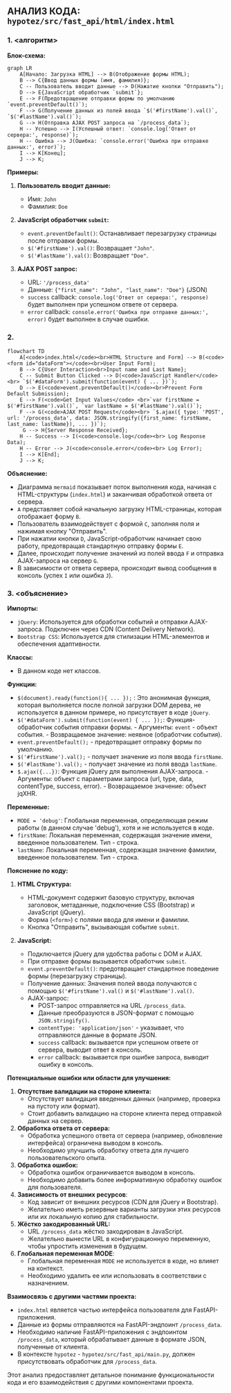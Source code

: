 ## АНАЛИЗ КОДА: `hypotez/src/fast_api/html/index.html`

### 1. <алгоритм>

**Блок-схема:**

```mermaid
graph LR
    A[Начало: Загрузка HTML] --> B(Отображение формы HTML);
    B --> C{Ввод данных формы (имя, фамилия)};
    C -- Пользователь вводит данные --> D(Нажатие кнопки "Отправить");
    D --> E{JavaScript обработчик `submit`};
    E --> F(Предотвращение отправки формы по умолчанию `event.preventDefault()`);
    F --> G(Получение данных из полей ввода `$('#firstName').val()`, `$('#lastName').val()`);
    G --> H(Отправка AJAX POST запроса на `/process_data`);
    H -- Успешно --> I(Успешный ответ: `console.log('Ответ от сервера:', response)`);
    H -- Ошибка --> J(Ошибка: `console.error('Ошибка при отправке данных:', error)`);
    I --> K[Конец];
    J --> K;
```

**Примеры:**

1. **Пользователь вводит данные:**
   - Имя: `John`
   - Фамилия: `Doe`

2. **JavaScript обработчик `submit`:**
   - `event.preventDefault()`: Останавливает перезагрузку страницы после отправки формы.
   -  `$('#firstName').val()`: Возвращает `"John"`.
   - `$('#lastName').val()`: Возвращает `"Doe"`.

3. **AJAX POST запрос:**
   - URL: `'/process_data'`
   - Данные: `{"first_name": "John", "last_name": "Doe"}` (JSON)
   - `success` callback: `console.log('Ответ от сервера:', response)` будет выполнен при успешном ответе от сервера.
   - `error` callback: `console.error('Ошибка при отправке данных:', error)` будет выполнен в случае ошибки.

### 2. <mermaid>

```mermaid
flowchart TD
    A[<code>index.html</code><br>HTML Structure and Form] --> B(<code><form id="dataForm"></code><br>User Input Form);
    B --> C{User Interaction<br>Input name and Last Name};
    C -- Submit Button Clicked --> D(<code>JavaScript Handler</code> <br> `$('#dataForm').submit(function(event) { ... })`);
    D --> E(<code>event.preventDefault()</code><br>Prevent Form Default Submission);
    E --> F(<code>Get Input Values</code> <br>`var firstName = $('#firstName').val()`, `var lastName = $('#lastName').val()`);
    F --> G(<code>AJAX POST Request</code><br> `$.ajax({ type: 'POST', url: '/process_data', data: JSON.stringify({first_name: firstName, last_name: lastName}), ... })`);
     G --> H{Server Response Received};
    H -- Success --> I(<code>console.log</code><br> Log Response Data);
    H -- Error --> J(<code>console.error</code><br> Log Error);
    I --> K[End];
    J --> K;
```

**Объяснение:**

- Диаграмма `mermaid` показывает поток выполнения кода, начиная с HTML-структуры (`index.html`) и заканчивая обработкой ответа от сервера. 
- `A` представляет собой начальную загрузку HTML-страницы, которая отображает форму `B`.
-  Пользователь взаимодействует с формой `C`, заполняя поля и нажимая кнопку "Отправить".
-  При нажатии кнопки `D`, JavaScript-обработчик начинает свою работу, предотвращая стандартную отправку формы `E`.
-  Далее, происходит получение значений из полей ввода `F` и отправка AJAX-запроса на сервер `G`.
-  В зависимости от ответа сервера, происходит вывод сообщения в консоль (успех `I` или ошибка `J`).

### 3. <объяснение>

**Импорты:**
-  `jQuery`: Используется для обработки событий и отправки AJAX-запроса. Подключен через CDN (Content Delivery Network).
- `Bootstrap CSS`: Используется для стилизации HTML-элементов и обеспечения адаптивности.

**Классы:**
   - В данном коде нет классов.

**Функции:**
  -  `$(document).ready(function(){ ... });` : Это  анонимная функция, которая выполняется после полной загрузки DOM дерева, не используется в данном примере, но присутствует в коде `jQuery`.
  -  `$('#dataForm').submit(function(event) { ... });`: Функция-обработчик события отправки формы.
    -   Аргументы: `event` - объект события.
    -   Возвращаемое значение: неявное (обработчик события).
   - `event.preventDefault();` - предотвращает отправку формы по умолчанию.
   - `$('#firstName').val();` - получает значение из поля ввода `firstName`.
   - `$('#lastName').val();` - получает значение из поля ввода `lastName`.
   - `$.ajax({...})`: Функция jQuery для выполнения AJAX-запроса.
    -   Аргументы: объект с параметрами запроса (url, type, data, contentType, success, error).
    -  Возвращаемое значение: объект jqXHR.

**Переменные:**
-   `MODE = 'debug'`: Глобальная переменная, определяющая режим работы (в данном случае 'debug'), хотя и не используется в коде.
-   `firstName`: Локальная переменная, содержащая значение имени, введенное пользователем. Тип - строка.
-   `lastName`: Локальная переменная, содержащая значение фамилии, введенное пользователем. Тип - строка.

**Пояснение по коду:**

1.  **HTML Структура:**
    - HTML-документ содержит базовую структуру, включая заголовок, метаданные, подключение CSS (Bootstrap) и JavaScript (jQuery).
    -   Форма (`<form>`) с полями ввода для имени и фамилии.
    -   Кнопка "Отправить", вызывающая событие `submit`.

2.  **JavaScript:**
    -   Подключается jQuery для удобства работы с DOM и AJAX.
    -   При отправке формы вызывается обработчик `submit`.
    -   `event.preventDefault()`: предотвращает стандартное поведение формы (перезагрузку страницы).
    -  Получение данных: Значения полей ввода получаются с помощью `$('#firstName').val()` и `$('#lastName').val()`.
    -   AJAX-запрос:
        -  POST-запрос отправляется на URL `/process_data`.
        -   Данные преобразуются в JSON-формат с помощью `JSON.stringify()`.
        -   `contentType: 'application/json'` - указывает, что отправляются данные в формате JSON.
        -  `success` callback: вызывается при успешном ответе от сервера, выводит ответ в консоль.
        -   `error` callback: вызывается при ошибке запроса, выводит ошибку в консоль.

**Потенциальные ошибки или области для улучшения:**

1.  **Отсутствие валидации на стороне клиента:**
    -  Отсутствует валидация введенных данных (например, проверка на пустоту или формат).
    -  Стоит добавить валидацию на стороне клиента перед отправкой данных на сервер.
2.  **Обработка ответа от сервера:**
    -  Обработка успешного ответа от сервера (например, обновление интерфейса) ограничена выводом в консоль. 
    -  Необходимо улучшить обработку ответа для лучшего пользовательского опыта.
3.  **Обработка ошибок:**
     - Обработка ошибок ограничивается выводом в консоль.
     - Необходимо добавить более информативную обработку ошибок для пользователя.
4. **Зависимость от внешних ресурсов**:
    -  Код зависит от внешних ресурсов (CDN для jQuery и Bootstrap).
    -  Желательно иметь резервные варианты загрузки этих ресурсов или их локальную копию для стабильности.
5.  **Жёстко закодированный URL:**
    -   URL `/process_data` жёстко закодирован в JavaScript.
    -   Желательно вынести URL в конфигурационную переменную, чтобы упростить изменения в будущем.
6. **Глобальная переменная MODE**:
    - Глобальная переменная `MODE` не используется в коде, но влияет на контекст.
    - Необходимо удалить ее или использовать в соответствии с назначением.

**Взаимосвязь с другими частями проекта:**

-   `index.html` является частью интерфейса пользователя для FastAPI-приложения.
-  Данные из формы отправляются на FastAPI-эндпоинт `/process_data`.
-   Необходимо наличие FastAPI-приложения с эндпоинтом `/process_data`, который обрабатывает данные в формате JSON, полученные от клиента.
-   В контексте `hypotez` - `hypotez/src/fast_api/main.py`, должен присутствовать обработчик для `/process_data`.

Этот анализ предоставляет детальное понимание функциональности кода и его взаимодействия с другими компонентами проекта.